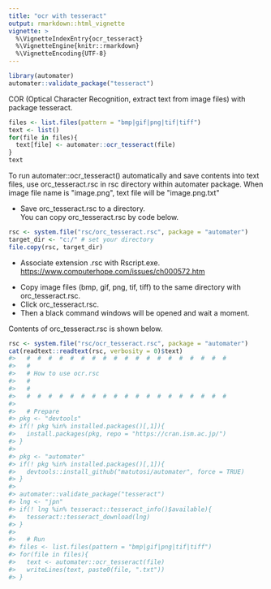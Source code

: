 ```yaml
---
title: "ocr with tesseract"
output: rmarkdown::html_vignette
vignette: >
  %\VignetteIndexEntry{ocr_tesseract}
  %\VignetteEngine{knitr::rmarkdown}
  %\VignetteEncoding{UTF-8}
---
```





```r
library(automater)
automater::validate_package("tesseract")
```


COR (Optical Character Recognition, extract text from image files) with package tesseract. 


```r
files <- list.files(pattern = "bmp|gif|png|tif|tiff")
text <- list()
for(file in files){
  text[file] <- automater::ocr_tesseract(file)
}
text
```


To run automater::ocr_tesseract() automatically and save contents into text files, 
use orc_tesseract.rsc in rsc directory within automater package.
When image file name is "image.png", text file will be "image.png.txt" 

- Save orc_tesseract.rsc to a directory.    
  You can copy orc_tesseract.rsc by code below.    


```r
rsc <- system.file("rsc/orc_tesseract.rsc", package = "automater")
target_dir <- "c:/" # set your directory
file.copy(rsc, target_dir)
```

- Associate extension .rsc with Rscript.exe.    
  https://www.computerhope.com/issues/ch000572.htm    

<!--
  # assoc .rsc=rscript
  # ftype rscript="D:\pf\R\R-4.2.3\bin\x64\Rscript.exe" "%1"
  # file.path(R.home(), "bin", "x64", "Rscript.exe")
  # assoc .rsc
  # ftype rscript
-->

- Copy image files (bmp, gif, png, tif, tiff) to the same directory with orc_tesseract.rsc.   
- Click orc_tesseract.rsc.   
- Then a black command windows will be opened and wait a moment.   

Contents of orc_tesseract.rsc is shown below. 


```r
rsc <- system.file("rsc/ocr_tesseract.rsc", package = "automater")
cat(readtext::readtext(rsc, verbosity = 0)$text)
#>   #  #  #  #  #  #  #  #  #  #  #  #  #  #  #  #  #  #  # 
#>   # 
#>   # How to use ocr.rsc
#>   # 
#>   # 
#>   #  #  #  #  #  #  #  #  #  #  #  #  #  #  #  #  #  #  # 
#> 
#>   # Prepare
#> pkg <- "devtools"
#> if(! pkg %in% installed.packages()[,1]){
#>   install.packages(pkg, repo = "https://cran.ism.ac.jp/")
#> }
#> 
#> pkg <- "automater"
#> if(! pkg %in% installed.packages()[,1]){
#>   devtools::install_github("matutosi/automater", force = TRUE)
#> }
#> 
#> automater::validate_package("tesseract")
#> lng <- "jpn"
#> if(! lng %in% tesseract::tesseract_info()$available){
#>   tesseract::tesseract_download(lng)
#> }
#> 
#>   # Run
#> files <- list.files(pattern = "bmp|gif|png|tif|tiff")
#> for(file in files){
#>   text <- automater::ocr_tesseract(file)
#>   writeLines(text, paste0(file, ".txt"))
#> }
```
